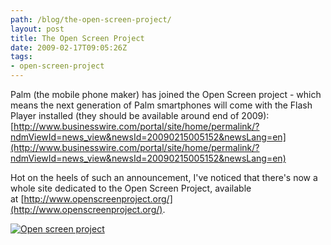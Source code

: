 ```yaml
---
path: /blog/the-open-screen-project/
layout: post
title: The Open Screen Project
date: 2009-02-17T09:05:26Z
tags:
- open-screen-project
---
```


Palm (the mobile phone maker) has joined the Open Screen project - which means the next generation of Palm smartphones will come with the Flash Player installed (they should be available around end of 2009):[](http://www.businesswire.com/portal/site/home/permalink/?ndmViewId=news_view&newsId=20090215005152&newsLang=en)[http://www.businesswire.com/portal/site/home/permalink/?ndmViewId=news_view&newsId=20090215005152&newsLang=en](http://www.businesswire.com/portal/site/home/permalink/?ndmViewId=news_view&newsId=20090215005152&newsLang=en)

Hot on the heels of such an announcement, I've noticed that there's now a whole site dedicated to the Open Screen Project, available at [http://www.openscreenproject.org/](http://www.openscreenproject.org/).

[![Open screen project](http://uploads.psyked.co.uk/2009/02/openscreen.jpg "Open screen project")](http://www.openscreenproject.org/)